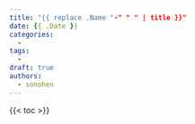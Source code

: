 ```yaml
---
title: "{{ replace .Name "-" " " | title }}"
date: {{ .Date }}
categories:
  - 
tags:
  - 
draft: true
authors:
  - sonohen
---
```




<!--more-->

{{< toc >}}
